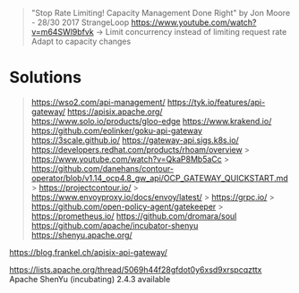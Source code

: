 > "Stop Rate Limiting! Capacity Management Done Right" by Jon Moore - 28/30 2017 StrangeLoop
  > https://www.youtube.com/watch?v=m64SWl9bfvk
  -> Limit concurrency instead of limiting request rate
     Adapt to capacity changes

# Solutions
> https://wso2.com/api-management/
> https://tyk.io/features/api-gateway/
> https://apisix.apache.org/
> https://www.solo.io/products/gloo-edge
> https://www.krakend.io/  
> https://github.com/eolinker/goku-api-gateway
> https://3scale.github.io/
  https://gateway-api.sigs.k8s.io/
  > https://developers.redhat.com/products/rhoam/overview
    > https://www.youtube.com/watch?v=QkaP8Mb5aCc
      > https://github.com/danehans/contour-operator/blob/v1.14_ocp4.8_gw_api/OCP_GATEWAY_QUICKSTART.md
        > https://projectcontour.io/
          > https://www.envoyproxy.io/docs/envoy/latest/
          > https://grpc.io/
          > https://github.com/open-policy-agent/gatekeeper
          > https://prometheus.io/
https://github.com/dromara/soul
            https://github.com/apache/incubator-shenyu https://shenyu.apache.org/

https://blog.frankel.ch/apisix-api-gateway/

https://lists.apache.org/thread/5069h44f28gfdot0y6xsd9xrspcqzttx Apache ShenYu (incubating) 2.4.3 available